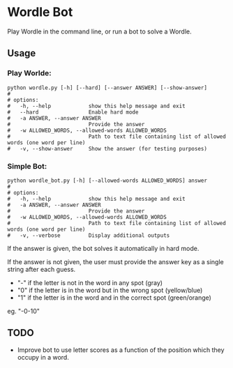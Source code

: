 # Wordle Bot
Play Wordle in the command line, or run a bot to solve a Wordle.

## Usage
### Play Worlde:
````
python wordle.py [-h] [--hard] [--answer ANSWER] [--show-answer]
#
# options:
#   -h, --help            show this help message and exit
#   --hard                Enable hard mode
#   -a ANSWER, --answer ANSWER
#                         Provide the answer
#   -w ALLOWED_WORDS, --allowed-words ALLOWED_WORDS
#                         Path to text file containing list of allowed words (one word per line)
#   -v, --show-answer     Show the answer (for testing purposes)
````

### Simple Bot:
````
python wordle_bot.py [-h] [--allowed-words ALLOWED_WORDS] answer
#
# options:
#   -h, --help            show this help message and exit
#   -a ANSWER, --answer ANSWER
#                         Provide the answer
#   -w ALLOWED_WORDS, --allowed-words ALLOWED_WORDS
#                         Path to text file containing list of allowed words (one word per line)
#   -v, --verbose         Display additional outputs
````
If the answer is given, the bot solves it automatically in hard mode.

If the answer is not given, the user must provide the answer key as a single string after each guess.
- "-" if the letter is not in the word in any spot (gray)
- "0" if the letter is in the word but in the wrong spot (yellow/blue)
- "1" if the letter is in the word and in the correct spot (green/orange)

eg. "-0-10"


## TODO
- Improve bot to use letter scores as a function of the position which they occupy in a word.
